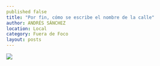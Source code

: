 ```yaml
---
published false
title: "Por fin, cómo se escribe el nombre de la calle"
author: ANDRÉS SÁNCHEZ
location: Local
category: Fuera de Foco
layout: posts
---
```


![](http://i.imgur.com/KTE6xYtm.jpg)
